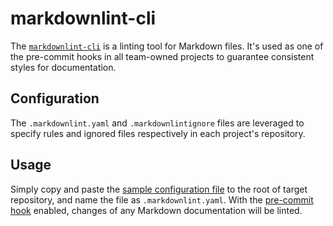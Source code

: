 # markdownlint-cli

The [`markdownlint-cli`](https://github.com/igorshubovych/markdownlint-cli) is a
linting tool for Markdown files. It's used as one of the pre-commit hooks in all
team-owned projects to guarantee consistent styles for documentation.

## Configuration

The `.markdownlint.yaml` and `.markdownlintignore` files are leveraged to
specify rules and ignored files respectively in each project's repository.

## Usage

Simply copy and paste the [sample configuration file](markdownlint.yaml) to the
root of target repository, and name the file as `.markdownlint.yaml`. With
the [pre-commit hook](https://github.com/igorshubovych/markdownlint-cli?tab=readme-ov-file#use-with-pre-commit)
enabled, changes of any Markdown documentation will be linted.
